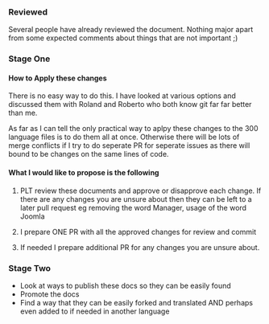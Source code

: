 ### Reviewed

Several people have already reviewed the document. Nothing major apart from some expected comments about things that are not important ;)

### Stage One

#### How to Apply these changes

There is no easy way to do this. I have looked at various options and discussed them with Roland and Roberto who both know git far far better than me.

As far as I can tell the only practical way to aplpy these changes to the 300 language files is to do them all at once. Otherwise there will be lots of merge conflicts if I try to do seperate PR for seperate issues as there will bound to be changes on the same lines of code.

#### What I would like to propose is the following

1. PLT review these documents and approve or disapprove each change. If there are any changes you are unsure about then they can be left to a later pull request eg removing the word Manager, usage of the word Joomla

2. I prepare ONE PR with all the approved changes for review and commit

3. If needed I prepare additional PR for any changes you are unsure about.

### Stage Two 
* Look at ways to publish these docs so they can be easily found
* Promote the docs
* Find a way that they can be easily forked and translated AND perhaps even added to if needed in another language
